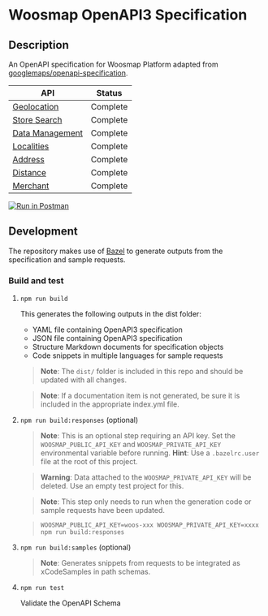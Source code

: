 # Woosmap OpenAPI3 Specification

## Description

An OpenAPI specification for Woosmap Platform adapted from [googlemaps/openapi-specification](https://github.com/googlemaps/openapi-specification).

| API                | Status       |
| ------------------ | ------------ |
| [Geolocation](https://developers.woosmap.com/products/geolocation-api/location/)        | Complete  |
| [Store Search](https://developers.woosmap.com/products/search-api/get-started/)         | Complete  |
| [Data Management](https://developers.woosmap.com/products/data-api/get-started/)        | Complete  |
| [Localities](https://developers.woosmap.com/products/localities/get-started/)           | Complete  |
| [Address](https://developers.woosmap.com/products/address-api/get-started/)             | Complete  |
| [Distance](https://developers.woosmap.com/products/distance-api/get-started/)           | Complete  |
| [Merchant](https://developers.woosmap.com/products/merchant-api/get-started/)           | Complete  |



[![Run in Postman](https://run.pstmn.io/button.svg)](https://god.gw.postman.com/run-collection/18437534-dad12f37-6d84-42d1-9889-2f529aee0ab9?action=collection%2Ffork&collection-url=entityId%3D18437534-dad12f37-6d84-42d1-9889-2f529aee0ab9%26entityType%3Dcollection%26workspaceId%3Dwoosmap-public)


## Development

The repository makes use of [Bazel](https://bazel.build/) to generate outputs from the specification and sample requests.

### Build and test

1. `npm run build`

    This generates the following outputs in the dist folder:

    - YAML file containing OpenAPI3 specification
    - JSON file containing OpenAPI3 specification
    - Structure Markdown documents for specification objects
    - Code snippets in multiple languages for sample requests

    > **Note**: The `dist/` folder is included in this repo and should be updated with all changes.

    > **Note**: If a documentation item is not generated, be sure it is included
    in the appropriate index.yml file.

2. `npm run build:responses` (optional)
    > **Note**: This is an optional step requiring an API key. Set the `WOOSMAP_PUBLIC_API_KEY` and `WOOSMAP_PRIVATE_API_KEY` environmental variable before running. **Hint**: Use a `.bazelrc.user` file at the root of this project.

    > **Warning**: Data attached to the `WOOSMAP_PRIVATE_API_KEY` will be deleted. Use an empty test project for this.
    
    > **Note**: This step only needs to run when the generation code or sample requests have been updated.

    > `WOOSMAP_PUBLIC_API_KEY=woos-xxx WOOSMAP_PRIVATE_API_KEY=xxxx npm run build:responses`

3. `npm run build:samples` (optional)

    > **Note**: Generates snippets from requests to be integrated as xCodeSamples in path schemas.


4. `npm run test`
   
    Validate the OpenAPI Schema
